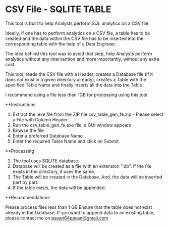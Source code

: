 # CSV File - SQLITE TABLE

This tool is built to help Analysts perform SQL analytics on a CSV file.  

Ideally, if one has to perform analytics on a CSV file, a table has to be created and the data within the CSV file has to be inserted into the corresponding table with the help of a Data Engineer.

The idea behind this tool was to avoid that step, help Analysts perform analytics without any intervention and more importantly, without any extra cost.

This tool, reads the CSV file with a Header, creates a Database file (if it does not exist in a given directory already), creates a Table with the specified Table Name and finally inserts all the data into the Table.

I recommend using a file less than 1GB for processing using this tool.

**Instructions

1. Extract the .exe file from the ZIP file csv_table_gen_fe.zip - Please select a File with Column Header.
2. Run the csv_table_gen_fe.exe file, a GUI window appears
3. Browse the file
4. Enter a preferred Database Name.
5. Enter the required Table Name and click on Submit.

**Processing

1. The tool uses SQLITE database.
2. Database will be created as a file with an extension ".db". If the file exists in the directory, it uses the same.
3. The Table will be created in the Database. And, the data will be inserted part by part.
4. If the table exists, the data will be appended.

**Recommendations

Please process files less than 1 GB
Ensure that the table does not exist already in the Database.
If you want to append data to an existing table, please contact me on pavan64pavan@gmail.com
